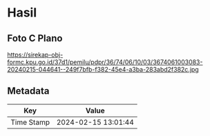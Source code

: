 # Hasil

## Foto C Plano

https://sirekap-obj-formc.kpu.go.id/37d1/pemilu/pdpr/36/74/06/10/03/3674061003083-20240215-044641--249f7bfb-f382-45e4-a3ba-283abd2f382c.jpg


## Metadata

| Key        | Value               |
| ---------- | ------------------- |
| Time Stamp | 2024-02-15 13:01:44 |



